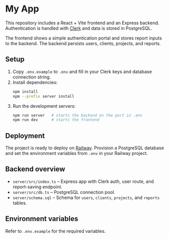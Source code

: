 # My App

This repository includes a React + Vite frontend and an Express backend. Authentication is handled with [Clerk](https://clerk.com) and data is stored in PostgreSQL.

The frontend shows a simple authentication portal and stores report inputs to the backend. The backend persists users, clients, projects, and reports.

## Setup

1. Copy `.env.example` to `.env` and fill in your Clerk keys and database connection string.
2. Install dependencies:
   ```bash
   npm install
   npm --prefix server install
   ```
3. Run the development servers:
   ```bash
   npm run server   # starts the backend on the port in .env
   npm run dev      # starts the frontend
   ```

## Deployment

The project is ready to deploy on [Railway](https://railway.app). Provision a PostgreSQL database and set the environment variables from `.env` in your Railway project.

## Backend overview

- `server/src/index.ts` – Express app with Clerk auth, user route, and report-saving endpoint.
- `server/src/db.ts` – PostgreSQL connection pool.
- `server/schema.sql` – Schema for `users`, `clients`, `projects`, and `reports` tables.

## Environment variables

Refer to `.env.example` for the required variables.
